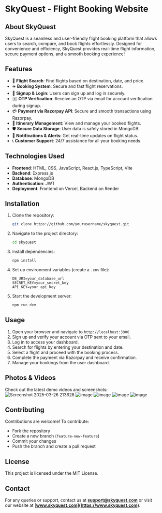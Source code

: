 # SkyQuest - Flight Booking Website

## About SkyQuest
SkyQuest is a seamless and user-friendly flight booking platform that allows users to search, compare, and book flights effortlessly. Designed for convenience and efficiency, SkyQuest provides real-time flight information, secure payment options, and a smooth booking experience!

## Features
- 🔎 **Flight Search**: Find flights based on destination, date, and price.
- ✈️ **Booking System**: Secure and fast flight reservations.
- 🔐 **Signup & Login**: Users can sign up and log in securely.
- ✉️ **OTP Verification**: Receive an OTP via email for account verification during signup.
- 💳 **Payment via Razorpay API**: Secure and smooth transactions using Razorpay.
- 📅 **Itinerary Management**: View and manage your booked flights.
- 🛡 **Secure Data Storage**: User data is safely stored in MongoDB.
- 🔔 **Notifications & Alerts**: Get real-time updates on flight status.
- 📞 **Customer Support**: 24/7 assistance for all your booking needs.

## Technologies Used
- **Frontend**: HTML, CSS, JavaScript, React.js, TypeScript, Vite
- **Backend**: Express.js
- **Database**: MongoDB
- **Authentication**: JWT
- **Deployment**: Frontend on Vercel, Backend on Render

## Installation
1. Clone the repository:
   ```sh
   git clone https://github.com/yourusername/skyquest.git
   ```
2. Navigate to the project directory:
   ```sh
   cd skyquest
   ```
3. Install dependencies:
   ```sh
   npm install
   ```
4. Set up environment variables (create a `.env` file):
   ```env
   DB_URI=your_database_url
   SECRET_KEY=your_secret_key
   API_KEY=your_api_key
   ```
5. Start the development server:
   ```sh
   npm run dev
   ```

## Usage
1. Open your browser and navigate to `http://localhost:3000`.
2. Sign up and verify your account via OTP sent to your email.
3. Log in to access your dashboard.
4. Search for flights by entering your destination and date.
5. Select a flight and proceed with the booking process.
6. Complete the payment via Razorpay and receive confirmation.
7. Manage your bookings from the user dashboard.

## Photos & Videos
Check out the latest demo videos and screenshots:
![Screenshot 2025-03-26 213628](https://github.com/user-attachments/assets/8f2f6c21-f02e-4d66-bc66-cf02759371fe)
![image](https://github.com/user-attachments/assets/d0eb7ac2-ff06-4d62-831e-fa26633e127c)
![image](https://github.com/user-attachments/assets/b4204cbb-f154-4e48-a9a5-332ed822b890)
![image](https://github.com/user-attachments/assets/500cf3ba-8d89-4a24-b0e1-c884836ea270)
![image](https://github.com/user-attachments/assets/45b11e2c-7460-4581-8116-2622fea07c9a)



## Contributing
Contributions are welcome! To contribute:
- Fork the repository
- Create a new branch (`feature-new-feature`)
- Commit your changes
- Push the branch and create a pull request

## License
This project is licensed under the MIT License.

## Contact
For any queries or support, contact us at **support@skyquest.com** or visit our website at **[www.skyquest.com](https://www.skyquest.com)**.

